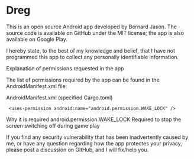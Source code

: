 # Dreg

This is an open source Android app developed by Bernard Jason. The source code is available on GitHub under the MIT license; the app is also available on Google Play.

I hereby state, to the best of my knowledge and belief, that I have not programmed this app to collect any personally identifiable information. 

Explanation of permissions requested in the app

The list of permissions required by the app can be found in the AndroidManifest.xml file:

AndroidManifest.xml (specified Cargo.toml)

```
 <uses-permission android:name="android.permission.WAKE_LOCK" /> 
```

Why it is required
android.permission.WAKE_LOCK Required to stop the screen switching off during game play

If you find any security vulnerability that has been inadvertently caused by me, or have any question regarding how the app protectes your privacy, please post a discussion on GitHub, and I will fix/help you.
